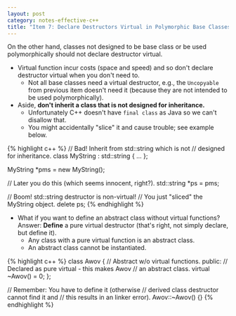 ```yaml
---
layout: post
category: notes-effective-c++
title: "Item 7: Declare Destructors Virtual in Polymorphic Base Classes"
---
```


On the other hand, classes not designed to be base class or be used polymorphically should not declare destructor virtual.

* Virtual function incur costs (space and speed) and so don't declare destructor virtual when you don't need to.
  * Not all base classes need a virtual destructor, e.g., the `Uncopyable` from previous item doesn't need it (because they are not intended to be used polymorphically).
* Aside, **don't inherit a class that is not designed for inheritance.**
  * Unfortunately C++ doesn't have `final class` as Java so we can't disallow that.
  * You might accidentally "slice" it and cause trouble; see example below.

{% highlight c++ %}
// Bad!  Inherit from std::string which is not
// designed for inheritance.
class MyString : std::string { ... };

MyString *pms = new MyString();

// Later you do this (which seems innocent, right?).
std::string *ps = pms;

// Boom! std::string destructor is non-virtual!
// You just "sliced" the MyString object.
delete ps;
{% endhighlight %}

* What if you want to define an abstract class without virtual functions?
  Answer: **Define** a pure virtual destructor (that's right, not simply declare, but define it).
  * Any class with a pure virtual function is an abstract class.
  * An abstract class cannot be instantiated.

{% highlight c++ %}
class Awov {  // Abstract w/o virtual functions.
 public:
  // Declared as pure virtual - this makes Awov
  // an abstract class.
  virtual ~Awov() = 0;
};

// Remember: You have to define it (otherwise
// derived class destructor cannot find it and
// this results in an linker error).
Awov::~Awov() {}
{% endhighlight %}
